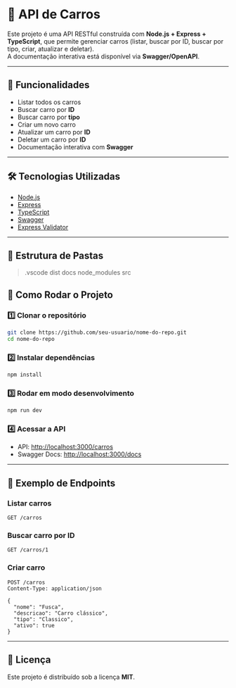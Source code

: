 # 🚗 API de Carros

Este projeto é uma API RESTful construída com **Node.js + Express + TypeScript**, que permite gerenciar carros (listar, buscar por ID, buscar por tipo, criar, atualizar e deletar).  
A documentação interativa está disponível via **Swagger/OpenAPI**.

---

## 📌 Funcionalidades
- Listar todos os carros
- Buscar carro por **ID**
- Buscar carro por **tipo**
- Criar um novo carro
- Atualizar um carro por **ID**
- Deletar um carro por **ID**
- Documentação interativa com **Swagger**

---

## 🛠️ Tecnologias Utilizadas
- [Node.js](https://nodejs.org/)
- [Express](https://expressjs.com/)
- [TypeScript](https://www.typescriptlang.org/)
- [Swagger](https://swagger.io/)
- [Express Validator](https://express-validator.github.io/)

---

## 📂 Estrutura de Pastas
> .vscode
> dist
> docs
> node_modules
> src

## 🚀 Como Rodar o Projeto

### 1️⃣ Clonar o repositório
```bash
git clone https://github.com/seu-usuario/nome-do-repo.git
cd nome-do-repo
```

### 2️⃣ Instalar dependências
```bash
npm install
```

### 3️⃣ Rodar em modo desenvolvimento
```bash
npm run dev
```

### 4️⃣ Acessar a API
- API: [http://localhost:3000/carros](http://localhost:3000/carros)  
- Swagger Docs: [http://localhost:3000/docs](http://localhost:3000/docs)

---

## 📖 Exemplo de Endpoints

### Listar carros
```http
GET /carros
```

### Buscar carro por ID
```http
GET /carros/1
```

### Criar carro
```http
POST /carros
Content-Type: application/json

{
  "nome": "Fusca",
  "descricao": "Carro clássico",
  "tipo": "Classico",
  "ativo": true
}
```

---

## 📜 Licença
Este projeto é distribuído sob a licença **MIT**.
